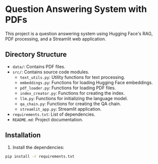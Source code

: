 # Question Answering System with PDFs

This project is a question answering system using Hugging Face's RAG, PDF processing, and a Streamlit web application.

## Directory Structure

- `data/`: Contains PDF files.
- `src/`: Contains source code modules.
  - `text_utils.py`: Utility functions for text processing.
  - `embeddings.py`: Functions for loading Hugging Face embeddings.
  - `pdf_loader.py`: Functions for loading PDF files.
  - `index_creator.py`: Functions for creating the index.
  - `llm.py`: Functions for initializing the language model.
  - `qa_chain.py`: Functions for creating the QA chain.
  - `streamlit_app.py`: Streamlit application.
- `requirements.txt`: List of dependencies.
- `README.md`: Project documentation.

## Installation

1. Install the dependencies:

```bash
pip install -r requirements.txt
